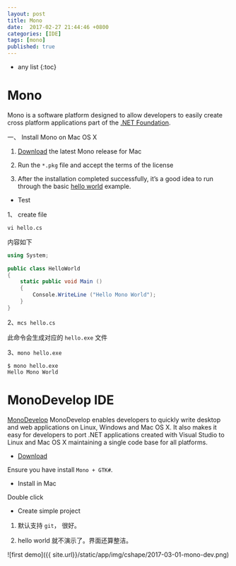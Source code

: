 ```yaml
---
layout: post
title: Mono
date:  2017-02-27 21:44:46 +0800
categories: [IDE]
tags: [mono]
published: true
---
```


* any list
{:toc}

# Mono

Mono is a software platform designed to allow developers to easily create cross platform applications part of the [.NET Foundation](https://dotnetfoundation.org/).


一、 Install Mono on Mac OS X


1. [Download](http://www.mono-project.com/download/) the latest Mono release for Mac
 
2. Run the ```*.pkg``` file and accept the terms of the license

3. After the installation completed successfully, it’s a good idea to run through the basic [hello world](http://www.mono-project.com/docs/getting-started/mono-basics/) example.


- Test

1、 create file 

```
vi hello.cs
```

内容如下


```c#
using System;
 
public class HelloWorld
{
    static public void Main ()
    {
        Console.WriteLine ("Hello Mono World");
    }
}
```

2、```mcs hello.cs```

此命令会生成对应的 ```hello.exe``` 文件


3、```mono hello.exe```

```
$ mono hello.exe
Hello Mono World
```


# MonoDevelop IDE

[MonoDevelop](http://www.monodevelop.com/) MonoDevelop enables developers to quickly write desktop and web applications on Linux, 
Windows and Mac OS X. It also makes it easy for developers to port .NET applications created with Visual Studio to Linux 
and Mac OS X maintaining a single code base for all platforms.

- [Download](http://www.monodevelop.com/download/)

Ensure you have install ```Mono + GTK#```.


- Install in Mac

Double click


- Create simple project

1. 默认支持 ```git```， 很好。

2. hello world 就不演示了。界面还算整洁。

![first demo]({{ site.url}}/static/app/img/cshape/2017-03-01-mono-dev.png)





































